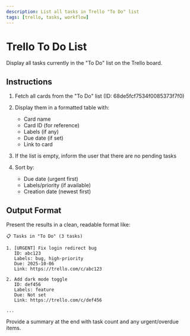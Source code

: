 ```yaml
---
description: List all tasks in Trello "To Do" list
tags: [trello, tasks, workflow]
---
```


# Trello To Do List

Display all tasks currently in the "To Do" list on the Trello board.

## Instructions

1. Fetch all cards from the "To Do" list (ID: 68de5fcf7534f0085373f7f0)
2. Display them in a formatted table with:
   - Card name
   - Card ID (for reference)
   - Labels (if any)
   - Due date (if set)
   - Link to card

3. If the list is empty, inform the user that there are no pending tasks

4. Sort by:
   - Due date (urgent first)
   - Labels/priority (if available)
   - Creation date (newest first)

## Output Format

Present the results in a clean, readable format like:

```
📋 Tasks in "To Do" (3 tasks)

1. [URGENT] Fix login redirect bug
   ID: abc123
   Labels: bug, high-priority
   Due: 2025-10-06
   Link: https://trello.com/c/abc123

2. Add dark mode toggle
   ID: def456
   Labels: feature
   Due: Not set
   Link: https://trello.com/c/def456

...
```

Provide a summary at the end with task count and any urgent/overdue items.
